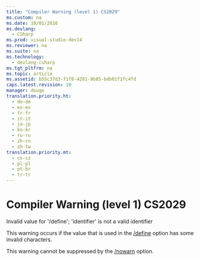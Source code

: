 ```yaml
---
title: "Compiler Warning (level 1) CS2029"
ms.custom: na
ms.date: 10/01/2016
ms.devlang: 
  - CSharp
ms.prod: visual-studio-dev14
ms.reviewer: na
ms.suite: na
ms.technology: 
  - devlang-csharp
ms.tgt_pltfrm: na
ms.topic: article
ms.assetid: b55c37d3-f1f8-4281-9b85-bdb01f1fc4fd
caps.latest.revision: 10
manager: douge
translation.priority.ht: 
  - de-de
  - es-es
  - fr-fr
  - it-it
  - ja-jp
  - ko-kr
  - ru-ru
  - zh-cn
  - zh-tw
translation.priority.mt: 
  - cs-cz
  - pl-pl
  - pt-br
  - tr-tr
---
```

# Compiler Warning (level 1) CS2029
Invalid value for '/define'; 'identifier' is not a valid identifier  
  
 This warning occurs if the value that is used in the [/define](../Topic/-define%20\(C%23%20Compiler%20Options\).md) option has some invalid characters.  
  
 This warning cannot be suppressed by the [/nowarn](../Topic/-nowarn%20\(C%23%20Compiler%20Options\).md) option.